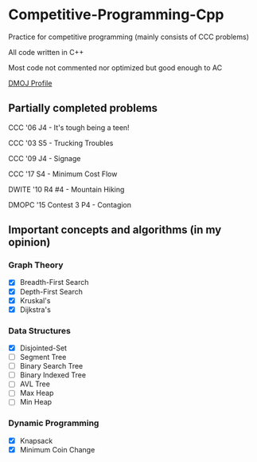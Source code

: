 # Competitive-Programming-Cpp
Practice for competitive programming (mainly consists of CCC problems)

All code written in C++

Most code not commented nor optimized but good enough to AC

[DMOJ Profile](https://dmoj.ca/user/RyanLi)

## Partially completed problems
CCC '06 J4 - It's tough being a teen!

CCC '03 S5 - Trucking Troubles

CCC '09 J4 - Signage

CCC '17 S4 - Minimum Cost Flow

DWITE '10 R4 #4 - Mountain Hiking

DMOPC '15 Contest 3 P4 - Contagion

## Important concepts and algorithms (in my opinion)

### Graph Theory
- [x] Breadth-First Search
- [x] Depth-First Search
- [x] Kruskal's
- [x] Dijkstra's

### Data Structures
- [x] Disjointed-Set
- [ ] Segment Tree
- [ ] Binary Search Tree
- [ ] Binary Indexed Tree
- [ ] AVL Tree
- [ ] Max Heap
- [ ] Min Heap

### Dynamic Programming
- [x] Knapsack
- [x] Minimum Coin Change